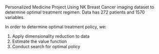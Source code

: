 Personalized Medicine Project
Using NK Breast Cancer imaging dataset to determine optimal treatment regimen.
Data has 272 patients and 1570 variables.

In order to determine optimal treatment policy, we:
  1. Apply dimensionality reduction to data
  2. Estimate the value function
  3. Conduct search for optimal policy 
